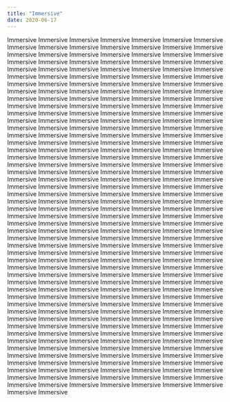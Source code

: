 ```yaml
---
title: "Immersive"
date: 2020-06-17
---
```

Immersive Immersive Immersive Immersive Immersive Immersive Immersive Immersive Immersive Immersive Immersive Immersive Immersive Immersive Immersive Immersive Immersive Immersive Immersive Immersive Immersive Immersive Immersive Immersive Immersive Immersive Immersive Immersive Immersive Immersive Immersive Immersive Immersive Immersive Immersive Immersive Immersive Immersive Immersive Immersive Immersive Immersive Immersive Immersive Immersive Immersive Immersive Immersive Immersive Immersive Immersive Immersive Immersive Immersive Immersive Immersive Immersive Immersive Immersive Immersive Immersive Immersive Immersive Immersive Immersive Immersive Immersive Immersive Immersive Immersive Immersive Immersive Immersive Immersive Immersive Immersive Immersive Immersive Immersive Immersive Immersive Immersive Immersive Immersive Immersive Immersive Immersive Immersive Immersive Immersive Immersive Immersive Immersive Immersive Immersive Immersive Immersive Immersive Immersive Immersive Immersive Immersive Immersive Immersive Immersive Immersive Immersive Immersive Immersive Immersive Immersive Immersive Immersive Immersive Immersive Immersive Immersive Immersive Immersive Immersive Immersive Immersive Immersive Immersive Immersive Immersive Immersive Immersive Immersive Immersive Immersive Immersive Immersive Immersive Immersive Immersive Immersive Immersive Immersive Immersive Immersive Immersive Immersive Immersive Immersive Immersive Immersive Immersive Immersive Immersive Immersive Immersive Immersive Immersive Immersive Immersive Immersive Immersive Immersive Immersive Immersive Immersive Immersive Immersive Immersive Immersive Immersive Immersive Immersive Immersive Immersive Immersive Immersive Immersive Immersive Immersive Immersive Immersive Immersive Immersive Immersive Immersive Immersive Immersive Immersive Immersive Immersive Immersive Immersive Immersive Immersive Immersive Immersive Immersive Immersive Immersive Immersive Immersive Immersive Immersive Immersive Immersive Immersive Immersive Immersive Immersive Immersive Immersive Immersive Immersive Immersive Immersive Immersive Immersive Immersive Immersive Immersive Immersive Immersive Immersive Immersive Immersive Immersive Immersive Immersive Immersive Immersive Immersive Immersive Immersive Immersive Immersive Immersive Immersive Immersive Immersive Immersive Immersive Immersive Immersive Immersive Immersive Immersive Immersive Immersive Immersive Immersive Immersive Immersive Immersive Immersive Immersive Immersive Immersive Immersive Immersive Immersive Immersive Immersive Immersive Immersive Immersive Immersive Immersive Immersive Immersive Immersive Immersive Immersive Immersive Immersive Immersive Immersive Immersive Immersive Immersive Immersive Immersive Immersive Immersive Immersive Immersive Immersive Immersive Immersive Immersive Immersive Immersive Immersive Immersive Immersive Immersive Immersive Immersive Immersive Immersive Immersive Immersive Immersive Immersive Immersive Immersive Immersive Immersive Immersive Immersive Immersive Immersive Immersive Immersive Immersive Immersive Immersive Immersive Immersive Immersive Immersive Immersive Immersive Immersive Immersive Immersive Immersive Immersive Immersive Immersive Immersive Immersive Immersive Immersive Immersive Immersive Immersive Immersive Immersive Immersive Immersive Immersive 

